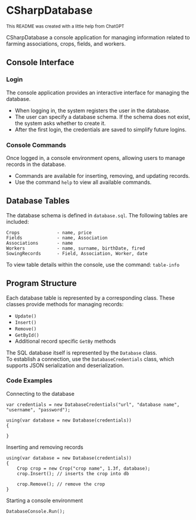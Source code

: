 # CSharpDatabase
<small>This README was created with a little help from ChatGPT</small>

CSharpDatabase a console application for managing information related to farming associations, crops, fields, and workers.

## Console Interface

### Login
The console application provides an interactive interface for managing the database.

- When logging in, the system registers the user in the database.
- The user can specify a database schema. If the schema does not exist, the system asks whether to create it.
- After the first login, the credentials are saved to simplify future logins.

### Console Commands
Once logged in, a console environment opens, allowing users to manage records in the database.

- Commands are available for inserting, removing, and updating records.
- Use the command `help` to view all available commands.

## Database Tables
The database schema is defined in `database.sql`. The following tables are included:

```
Crops              - name, price
Fields             - name, Association
Associations       - name
Workers            - name, surname, birthDate, fired
SowingRecords      - Field, Association, Worker, date
```
To view table details within the console, use the command:  `table-info`

## Program Structure
Each database table is represented by a corresponding class. These classes provide methods for managing records:

- `Update()`
- `Insert()`
- `Remove()`
- `GetById()`
- Additional record specific `GetBy` methods

The SQL database itself is represented by the `Database` class.  
To establish a connection, use the `DatabaseCredentials` class, which supports JSON serialization and deserialization.

### Code Examples
Connecting to the database
```
var credentials = new DatabaseCredentials("url", "database name", "username", "password");

using(var database = new Database(credentials))
{

}
```

Inserting and removing records
```
using(var database = new Database(credentials))
{
	Crop crop = new Crop("crop name", 1.3f, database);
	crop.Insert(); // inserts the crop into db
	
	crop.Remove(); // remove the crop
}
```

Starting a console environment
```
DatabaseConsole.Run();
```
